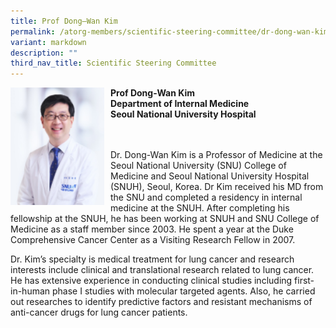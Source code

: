 ```yaml
---
title: Prof Dong–Wan Kim
permalink: /atorg-members/scientific-steering-committee/dr-dong-wan-kim/
variant: markdown
description: ""
third_nav_title: Scientific Steering Committee
---
```

<img src="/images/ATORG%20Oncology%20Research%20Group/Scientific%20Steering%20Committee/dong.png" style="width: 150px; float: left; margin-right: 10px;">

<strong>Prof Dong-Wan Kim<br>
Department of Internal Medicine<br>
Seoul National University Hospital</strong>

<br><br>
Dr. Dong-Wan Kim is a Professor of Medicine at the Seoul National University (SNU) College of Medicine and Seoul National University Hospital (SNUH), Seoul, Korea. Dr Kim received his MD from the SNU and completed a residency in internal medicine at the SNUH. After completing his fellowship at the SNUH, he has been working at SNUH and SNU College of Medicine as a staff member since 2003. He spent a year at the Duke Comprehensive Cancer Center as a Visiting Research Fellow in 2007.

Dr. Kim’s specialty is medical treatment for lung cancer and research interests include clinical and translational research related to lung cancer. He has extensive experience in conducting clinical studies including first-in-human phase I studies with molecular targeted agents. Also, he carried out researches to identify predictive factors and resistant mechanisms of anti-cancer drugs for lung cancer patients.
